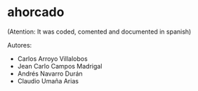 # ahorcado 
(Atention: It was coded, comented and documented in spanish)

Autores:
* Carlos Arroyo Villalobos
* Jean Carlo Campos Madrigal
* Andrés Navarro Durán
* Claudio Umaña Arias

